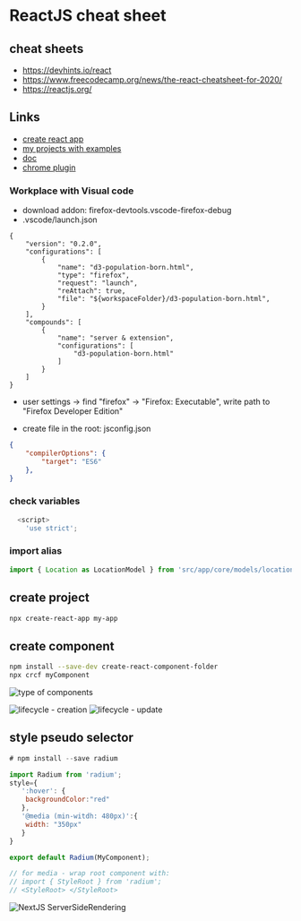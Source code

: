 # ReactJS cheat sheet

## cheat sheets
* https://devhints.io/react
* https://www.freecodecamp.org/news/the-react-cheatsheet-for-2020/
* https://reactjs.org/

## Links
* [create react app](https://create-react-app.dev/docs/adding-typescript/)
* [my projects with examples](https://github.com/cherkavi/javascripting/tree/master/react)  
* [doc](https://create-react-app.dev/)  
* [chrome plugin](https://chrome.google.com/webstore/detail/react-developer-tools/fmkadmapgofadopljbjfkapdkoienihi)  


### Workplace with Visual code
* download addon: firefox-devtools.vscode-firefox-debug
* .vscode/launch.json
```
{
    "version": "0.2.0",
    "configurations": [
		{
			"name": "d3-population-born.html",
			"type": "firefox",
            "request": "launch",
            "reAttach": true,
            "file": "${workspaceFolder}/d3-population-born.html",
        }
    ],
	"compounds": [
		{
			"name": "server & extension",
			"configurations": [
                "d3-population-born.html"
			]
		}
	]
}
```
* user settings -> find "firefox" -> "Firefox: Executable", write path to "Firefox Developer Edition"

* create file in the root: jsconfig.json
```json
{
    "compilerOptions": {
        "target": "ES6"
    },    
}
```

### check variables
```js
  <script>
    'use strict';
```

### import alias
```js
import { Location as LocationModel } from 'src/app/core/models/location.model';
```

## create project
```sh
npx create-react-app my-app
```

## create component
```sh
npm install --save-dev create-react-component-folder
npx crcf myComponent
```

![type of components](https://i.postimg.cc/RhWJ08B2/ksnip-20210211-230707.png)

![lifecycle - creation](https://i.postimg.cc/5y6kP6F9/lifecycle-creation-learning-card.png)
![lifecycle - update](https://i.postimg.cc/wxGr1cS1/lifecycle-update-external-learning-card.png)

## style pseudo selector
```js
# npm install --save radium

import Radium from 'radium';
style={
   ':hover': {
   	backgroundColor:"red"
   },
   '@media (min-witdh: 480px)':{
   	width: "350px"
   }
}

export default Radium(MyComponent);

// for media - wrap root component with:
// import { StyleRoot } from 'radium';
// <StyleRoot> </StyleRoot>
```

![NextJS ServerSideRendering](https://i.postimg.cc/L6nxk6BP/nextjs-ssr.png)

